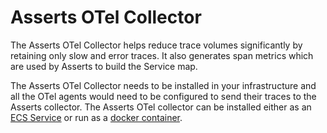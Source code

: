 # Asserts OTel Collector

The Asserts OTel Collector helps reduce trace volumes significantly by retaining only slow and error traces. It also generates span metrics which are used by Asserts to build the Service map.&#x20;

The Asserts OTel Collector needs to be installed in your infrastructure and all the OTel agents would need to be configured to send their traces to the Asserts collector. The Asserts OTel collector can be installed either as an [ECS Service](ecs-deployment.md) or run as a [docker container](docker.md).

